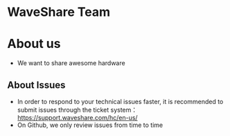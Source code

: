 # WaveShare Team 
# About us
* We want to share awesome hardware
## About Issues
* In order to respond to your technical issues faster, it is recommended to submit issues through the ticket system：https://support.waveshare.com/hc/en-us/
* On Github, we only review issues from time to time


